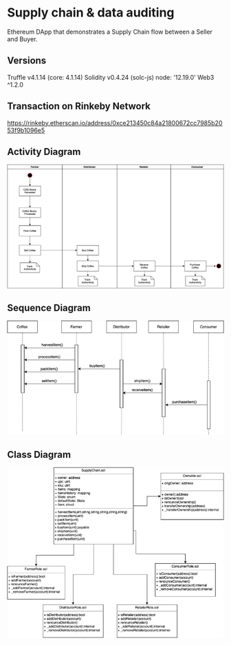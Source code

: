 # Supply chain & data auditing
Ethereum DApp that demonstrates a Supply Chain flow between a Seller and Buyer.

## Versions
Truffle v4.1.14 (core: 4.1.14)
Solidity v0.4.24 (solc-js)
node: '12.19.0'
Web3 ^1.2.0

## Transaction on Rinkeby Network 
https://rinkeby.etherscan.io/address/0xce213450c84a21800672cc7985b2053f9b1096e5

## Activity Diagram 

![truffle test](images/ActivityDiagram.png)


## Sequence Diagram 

![truffle test](images/SequenceDiagram.png)



## Class Diagram 

![truffle test](images/ClassDiagram.png)